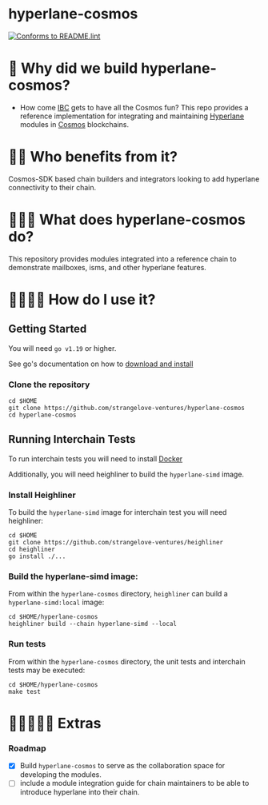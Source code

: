 # hyperlane-cosmos
[![Conforms to README.lint](https://img.shields.io/badge/README.lint-conforming-brightgreen)](https://github.com/strangelove-ventures/readme-dot-lint)

🌌 Why did we build hyperlane-cosmos?
=============================
 - How come [IBC](https://github.com/cosmos/ibc) gets to have all the Cosmos fun? This repo provides a reference implementation for integrating and maintaining [Hyperlane](https://www.hyperlane.xyz/) modules in [Cosmos](https://github.com/cosmos/cosmos-sdk) blockchains.

🌌🌌 Who benefits from it?
=============================
Cosmos-SDK based chain builders and integrators looking to add hyperlane connectivity to their chain.

🌌🌌🌌 What does hyperlane-cosmos do?
=============================
This repository provides modules integrated into a reference chain to demonstrate mailboxes, isms, and other hyperlane features.

🌌🌌🌌🌌 How do I use it?
=============================

## Getting Started

You will need `go v1.19` or higher.

See go's documentation on how to [download and install](https://go.dev/doc/install)

### Clone the repository
```
cd $HOME
git clone https://github.com/strangelove-ventures/hyperlane-cosmos
cd hyperlane-cosmos
```

## Running Interchain Tests

To run interchain tests you will need to install [Docker](https://docs.docker.com/engine/install/)

Additionally, you will need heighliner to build the `hyperlane-simd` image.

### Install Heighliner
To build the `hyperlane-simd` image for interchain test you will need heighliner:

```
cd $HOME
git clone https://github.com/strangelove-ventures/heighliner
cd heighliner
go install ./...
```

### Build the hyperlane-simd image:
From within the `hyperlane-cosmos` directory, `heighliner` can build a `hyperlane-simd:local` image:

```
cd $HOME/hyperlane-cosmos
heighliner build --chain hyperlane-simd --local
```

### Run tests
From within the `hyperlane-cosmos` directory, the unit tests and interchain tests may be executed:

```
cd $HOME/hyperlane-cosmos
make test
```

🌌🌌🌌🌌🌌 Extras
=============================

### Roadmap
- [x] Build `hyperlane-cosmos` to serve as the collaboration space for developing the modules.
- [ ] include a module integration guide for chain maintainers to be able to introduce hyperlane into their chain.
